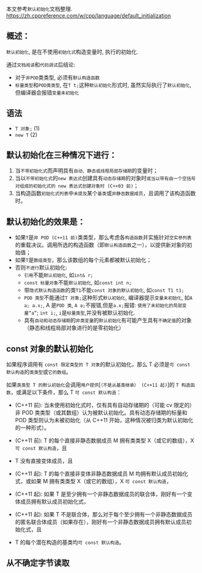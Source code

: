 本文参考`默认初始化`文档整理.
https://zh.cppreference.com/w/cpp/language/default_initialization

## 概述：

`默认初始化`, 是在不使用`初始化式`构造变量时, 执行的初始化.

通过`文档阅读`和`代码调试`后结论:

- 对于`非POD`类类型, 必须有`默认构造函数`
- `标量类型`和`POD类类型`, 在`T t;`这种`默认初始化`形式时, 虽然实际执行了`默认初始化`, 但编译器会报错`变量未初始化`

## 语法

- `T 对象;` (1)
- `new T` (2)

## 默认初始化在三种情况下进行：

1. 当`不带初始化式`而声明具有`自动、静态或线程局部存储期`的变量时；
2. 当以`不带初始化式`的`new 表达式`创建具有`动态存储期`的对象时`或当以带有由一个空括号对组成的初始化式的 new 表达式创建对象时 (C++03 前)`；
3. 当构造函数`初始化式列表`中`未提及`某个`基类`或`非静态数据成员`，且调用了该构造函数时。

## 默认初始化的效果是：

- 如果`T`是`非 POD (C++11 前)`类类型，那么考虑各`构造函数`并实施针对`空实参列表`的重载决议。调用所选的构造函数（即`默认构造函数`之一），以提供新对象的初始值；
- 如果`T`是`数组类型`，那么该数组的每个元素都被默认初始化；
- 否则`不进行`默认初始化:
  - `引用`不能`默认初始化`, 如`int& r;`
  - `const 标量对象`不能`默认初始化`, 如`const int n;`
  - 带`隐式默认构造函数`的类`T1`不能`const 对象的默认初始化`, 如`const T1 t1;`
  - `POD 类型`不能通过`T 对象;`这种形式`默认初始化`, 编译器提示`变量未初始化`, 如`A a; a.x;`, A 是`POD 类`, `A a;`不报错,但是`a.x;`报错: `使用了未初始化的局部变量“a”`; `int i;`, `i`是`标量类型`,并没有被默认初始化.
  - 具有`自动和动态存储期`的`非类变量`的`默认初始化`有可能产生具有`不确定值`的对象（静态和线程局部对象进行的是零初始化）

## const 对象的默认初始化

如果程序调用有 `const 限定类型的 T 对象`的默认初始化，那么 T 必须是`可 const 默认构造`的`类类型`或`它的数组`。

如果`类类型 T 的默认初始化`会调用`用户提供`[`（不是从基类继承） (C++11 起)`]的 `T 构造函数`，或满足以下条件，那么 T `可 const 默认构造`：

- (C++11 前): 当未使用初始化式时，仅有具有自动存储期的（可能 cv 限定的）非 POD 类类型（或其数组）认为被默认初始化。具有动态存储期的标量和 POD 类型则认为未被初始化（从 C++11 开始，这种情况被归类为默认初始化的一种形式）。

- (C++11 前): T 的每个直接非静态数据成员 M 拥有类类型 X（或它的数组），X `可 const 默认构造`，且
- T 没有直接变体成员，且

- (C++11 起): T 的每个直接非变体非静态数据成员 M 均拥有默认成员初始化式，或如果 M 拥有类类型 X（或它的数组），X `可 const 默认构造`，
- (C++11 起): 如果 T 是至少拥有一个非静态数据成员的联合体，刚好有一个变体成员拥有默认成员初始化式，
- (C++11 起): 如果 T 不是联合体，那么对于每个至少拥有一个非静态数据成员的匿名联合体成员（如果存在），刚好有一个非静态数据成员拥有默认成员初始化式，且

- T 的每个潜在构造的基类均`可 const 默认构造`。

## 从不确定字节读取
